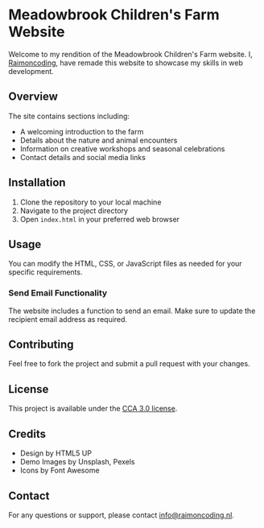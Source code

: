 # Meadowbrook Children's Farm Website

Welcome to my rendition of the Meadowbrook Children's Farm website. I, [Raimoncoding](http://raimoncoding.com), have remade this website to showcase my skills in web development.


## Overview

The site contains sections including:
- A welcoming introduction to the farm
- Details about the nature and animal encounters
- Information on creative workshops and seasonal celebrations
- Contact details and social media links

## Installation

1. Clone the repository to your local machine
2. Navigate to the project directory
3. Open `index.html` in your preferred web browser

## Usage

You can modify the HTML, CSS, or JavaScript files as needed for your specific requirements.

### Send Email Functionality

The website includes a function to send an email. Make sure to update the recipient email address as required.

## Contributing

Feel free to fork the project and submit a pull request with your changes.

## License

This project is available under the [CCA 3.0 license](https://html5up.net/license).

## Credits

- Design by HTML5 UP
- Demo Images by Unsplash, Pexels
- Icons by Font Awesome

## Contact

For any questions or support, please contact info@raimoncoding.nl.
